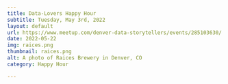 ```yaml
---
title: Data-Lovers Happy Hour
subtitle: Tuesday, May 3rd, 2022
layout: default
url: https://www.meetup.com/denver-data-storytellers/events/285103630/
date: 2022-05-22
img: raices.png
thumbnail: raices.png
alt: A photo of Raices Brewery in Denver, CO
category: Happy Hour

---
```

